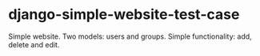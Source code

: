 # django-simple-website-test-case
Simple website. Two models: users and groups. Simple functionality: add, delete and edit.
